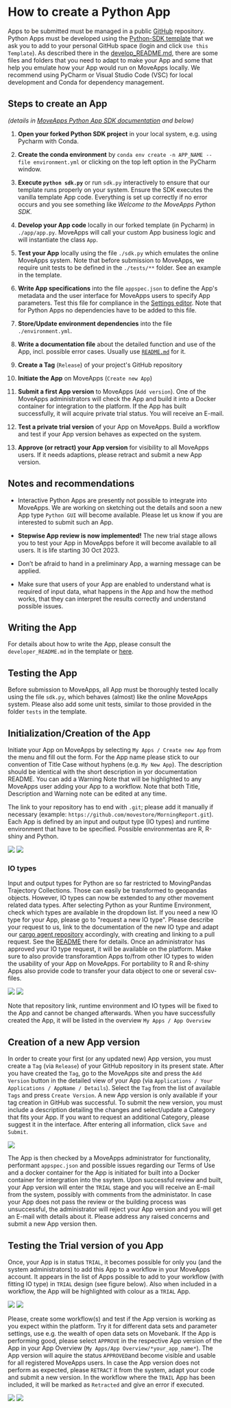 # How to create a Python App

Apps to be submitted must be managed in a public [GitHub](https://github.com) repository. Python Apps must be developed using the [Python-SDK template](https://github.com/movestore/python-sdk) that we ask you to add to your personal GitHub space (login and click `Use this Template`). As described there in the [develop_README.md](https://github.com/movestore/python-sdk/blob/main/developer_README.md), there are some files and folders that you need to adapt to make your App and some that help you emulate how your App would run on MoveApps locally. We recommend using PyCharm or Visual Studio Code (VSC) for local development and Conda for dependency management.


## Steps to create an App
*(details in [MoveApps Python App SDK documentation](python-sdk.md) and below)*

1. **Open your forked Python SDK project** in your local system, e.g. using Pycharm with Conda.

2. **Create the conda environment** by `conda env create -n APP_NAME --file environment.yml` or clicking on the top left option in the PyCharm window.

3. **Execute `python sdk.py`** or run `sdk.py` interactively to ensure that our template runs properly on your system. Ensure the SDK executes the vanilla template App code. Everything is set up correctly if no error occurs and you see something like _Welcome to the MoveApps Python SDK._

4. **Develop your App code** locally in our forked template (in Pycharm) in `./app/app.py`. MoveApps will call your custom App business logic and will instantiate the class `App`.

5. **Test your App** locally using the file `./sdk.py` which emulates the online MoveApps system. Note that before submission to MoveApps, we require unit tests to be defined in the `./tests/**` folder. See an example in the template.

3. **Write App specifications** into the file `appspec.json` to define the App's metadata and the user interface for MoveApps users to specify App parameters. Test this file for compliance in the [Settings editor](https://www.moveapps.org/apps/settingseditor ':ignore'). Note that for Python Apps no dependencies have to be added to this file.

3. **Store/Update environment dependencies** into the file `./environment.yml`.

4. **Write a documentation file** about the detailed function and use of the App, incl. possible error cases. Usually use [`README.md`](README_file_description.md) for it.

6. **Create a Tag** (`Release`) of your project's GitHub repository

7. **Initiate the App** on MoveApps (`Create new App`)

8. **Submit a first App version** to MoveApps (`Add version`). One of the MoveApps administrators will check the App and build it into a Docker container for integration to the platform. If the App has built successfully, it will acquire private trial status. You will receive an E-mail.

9. **Test a private trial version** of your App on MoveApps. Build a workflow and test if your App version behaves as expected on the system.

10. **Approve (or retract) your App version** for visibility to all MoveApps users. If it needs adaptions, please retract and submit a new App version.


## Notes and recommendations
- Interactive Python Apps are presently not possible to integrate into MoveApps. We are working on sketching out the details and soon a new App type `Python GUI` will become available. Please let us know if you are interested to submit such an App.

- **Stepwise App review is now implemented!** The new trial stage allows you to test your App in MoveApps before it will become available to all users. It is life starting 30 Oct 2023.

- Don’t be afraid to hand in a preliminary App, a warning message can be applied.

- Make sure that users of your App are enabled to understand what is required of input data, what happens in the App and how the method works, that they can interpret the results correctly and understand possible issues.

## Writing the App
For details about how to write the App, please consult the `developer_README.md` in the template or [here](https://github.com/movestore/python-sdk/blob/main/developer_README.md).

## Testing the App
Before submission to MoveApps, all App must be thoroughly tested locally using the file `sdk.py`, which behaves (almost) like the online MoveApps system. Please also add some unit tests, similar to those provided in the folder `tests` in the template. 

## Initialization/Creation of the App

Initiate your App on MoveApps by selecting `My Apps / Create new App` from the menu and fill out the form. For the App name please stick to our convention of Title Case without hyphens (e.g. `My New App`). The description should be identical with the short description in yor documentation README. You can add a Warning Note that will be highlighted to any MoveApps user adding your App to a workflow. Note that both Title, Description and Warning note can be edited at any time.

The link to your repository has to end with `.git`; please add it manually if necessary (example: `https://github.com/movestore/MorningReport.git`). 
Each App is defined by an input and output type (IO types) and runtime environment that have to be specified. Possible environmentas are R, R-shiny and Python. 

![](../files/initializeApp.png)
![](../files/InitApp_IOtype2.png)

### IO types
Input and output types for Python are so far restricted to MovingPandas Trajectory Collections. Those can easily be transformed to geopandas objects. However, IO types can now be extended to any other movement related data types. After selecting Python as your Runtime Environment, check which types are available in the dropdown list. If you need a new IO type for your App, please go to "request a new IO type". Please describe your request to us, link to the documentation of the new IO type and adapt our [cargo agent repository](https://github.com/movestore/cargo-agent-python) accordingly, with creating and linking to a pull request. See the [README](https://github.com/movestore/cargo-agent-python#readme) there for details. Once an administrator has approved your IO type request, it will be available on the platform. Make sure to also provide transforamtion Apps to/from other IO types to widen the usability of your App on MoveApps. For portability to R and R-shiny Apps also provide code to transfer your data object to one or several csv-files.

![](../files/ReqNewIOtype3.png)
![](../files/ReqNewIOtype2.png)

Note that repository link, runtime environment and IO types will be fixed to the App and cannot be changed afterwards. When you have successfully created the App, it will be listed in the overview `My Apps / App Overview`


## Creation of a new App version
In order to create your first (or any updated new) App version, you must create a `Tag` (via `Release`) of your GitHub repository in its present state. After you have created the `Tag`, go to the MoveApps site and press the `Add Version` button in the detailed view of your App (via `Applications / Your Applications / AppName / Details`). Select the `Tag` from the list of available `Tags` and press `Create Version`. A new App version is only available if your tag creation in GitHub was successful. To submit the new version, you must include a description detailing the changes and select/update a Category that fits your App. If you want to request an additional Category, please suggest it in the interface. After entering all information, click `Save and Submit`.

![](../files/Appdevel_createNewAppVersion.png)

The App is then checked by a MoveApps administrator for functionality, performant `appspec.json` and possible issues regarding our Terms of Use and a docker container for the App is initiated for built into a Docker container for intergration into the ssytem. Upon successful review and built, your App version will enter the `TRIAL` stage and you will receive an E-mail from the system, possibly with comments from the administator. In case your App does not pass the review or the building process was unsuccessful, the administrator will reject your App version and you will get an E-mail with details about it. Please address any raised concerns and submit a new App version then.


## Testing the Trial version of you App

Once, your App is in status `TRIAL`, it becomes possible for only you (and the system administrators) to add this App to a workflow in your MoveApps account. It appears in the list of Apps possible to add to your workflow (with fitting IO type) in `TRIAL` design (see figure below). Also when included in a workflow, the App will be highlighted with colour as a `TRIAL` App.

![](../files/Trail_AppIntoWF.png)
![](../files/Trail_IsInWF.png)

Please, create some workflow(s) and test if the App version is working as you expect within the platform. Try it for different data sets and parameter settings, use e.g. the wealth of open data sets on Movebank. If the App is performing good, please select `APPROVE` in the respective App version of the App in your App Overview (`My Apps/App Overview/*your_app_name*`). The App version will aquire the status `APPROVED`and become visible and usable for all registered MoveApps users. In case the App version does not perform as expected, please `RETRACT` it from the system, adapt your code and submit a new version. In the workflow where the `TRAIL` App has been included, it will be marked as `Retracted` and give an error if executed.

![](../files/Trail_AppVersion.png)
![](../files/Trail_RetractInWF.png)